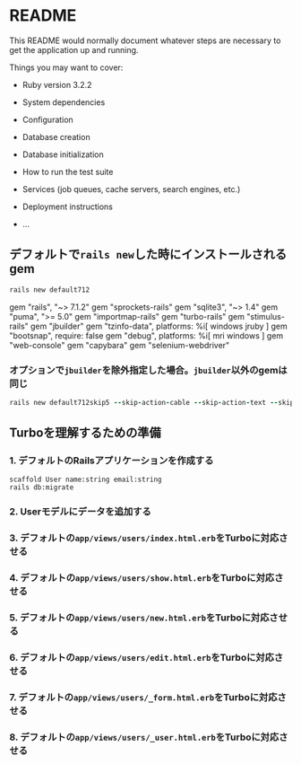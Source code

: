 # README

This README would normally document whatever steps are necessary to get the
application up and running.

Things you may want to cover:

* Ruby version
3.2.2
* System dependencies

* Configuration

* Database creation

* Database initialization

* How to run the test suite

* Services (job queues, cache servers, search engines, etc.)

* Deployment instructions

* ...

## デフォルトで`rails new`した時にインストールされるgem
```ruby
rails new default712
```
gem "rails", "~> 7.1.2"
gem "sprockets-rails"
gem "sqlite3", "~> 1.4"
gem "puma", ">= 5.0"
gem "importmap-rails"
gem "turbo-rails"
gem "stimulus-rails"
gem "jbuilder"
gem "tzinfo-data", platforms: %i[ windows jruby ]
gem "bootsnap", require: false
gem "debug", platforms: %i[ mri windows ]
gem "web-console"
gem "capybara"
gem "selenium-webdriver"


### オプションで`jbuilder`を除外指定した場合。`jbuilder`以外のgemは同じ
```ruby
rails new default712skip5 --skip-action-cable --skip-action-text --skip-action-mailer --skip-action-mailbox --skip-jbuilder
```

## Turboを理解するための準備

### 1. デフォルトのRailsアプリケーションを作成する
```shell
scaffold User name:string email:string
rails db:migrate
```

### 2. Userモデルにデータを追加する

### 3. デフォルトの`app/views/users/index.html.erb`をTurboに対応させる

### 4. デフォルトの`app/views/users/show.html.erb`をTurboに対応させる

### 5. デフォルトの`app/views/users/new.html.erb`をTurboに対応させる

### 6. デフォルトの`app/views/users/edit.html.erb`をTurboに対応させる

### 7. デフォルトの`app/views/users/_form.html.erb`をTurboに対応させる

### 8. デフォルトの`app/views/users/_user.html.erb`をTurboに対応させる





